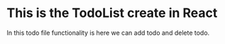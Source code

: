 # This is the TodoList create in React 

In this todo file functionality is here we can add todo and delete todo.

